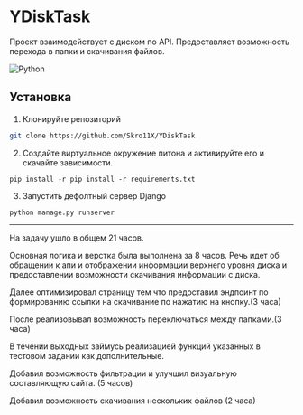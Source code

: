 # YDiskTask

Проект взаимодействует с диском по API. Предоставляет возможность перехода в папки и скачивания файлов.

![Python](https://img.shields.io/badge/Python-3.12-blue)

## Установка
1. Клонируйте репозиторий  
```sh
git clone https://github.com/Skro11X/YDiskTask
```

2. Создайте виртуальное окружение питона и активируйте его и скачайте зависимости.
```shell
pip install -r pip install -r requirements.txt
 ```

3. Запустить дефолтный сервер Django
```shell
python manage.py runserver
```


---
На задачу ушло в общем 21 часов.

Основная логика и верстка была выполнена за 8 часов. Речь идет об обращении к апи и отображении информации верхнего уровня диска и предоставлении возможности скачивания информации с диска.

Далее оптимизировал страницу тем что предоставил эндпоинт по формированию ссылки на скачивание по нажатию на кнопку.(3 часа)

После реализовывал возможность переключаться между папками.(3 часа)

В течении выходных займусь реализацией функций указанных в тестовом задании как дополнительные. 

Добавил возможность фильтрации и улучшил визуальную составляющую сайта. (5 часов)

Добавил возможность скачивания нескольких файлов (2 часа)
